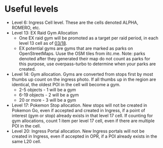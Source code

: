 # Useful levels

- Level 6: Ingress Cell level. These are the cells denoted ALPHA, ROMERO, etc.
- Level 13: EX Raid Gym Allocation
  - One EX raid gym will be promoted as a target per raid period, in each level 13 cell as of [03/18](https://www.reddit.com/r/TheSilphRoad/comments/7zyrkt/recent_ex_wave_now_uses_s2_cells_level_13/?st=jgszul5t&sh=8c178358).
  - EX potential gyms are gyms that are marked as parks on OpenStreetMaps.  Uuse the OSM tiles from iitc.me. Note: parks denoted after they generated their map do not count as parks for this purpose, use overpass-turbo to determine when your parks are created.
- Level 14: Gym allocation.  Gyms are converted from stops first by most thumbs up count on the ingress photo. If all thumbs up in the region are identical, the oldest POI in the cell will become a gym.
  - 2-5 objects - 1 will be a gym
  - 6-19 objects - 2 will be a gym
  - 20 or more - 3 will be a gym
- Level 17: Pokemon Stop allocation. New stops will not be created in Pokemon Go, even if accepted and created in Ingress, if a point of interest (gym or stop) already exists in that level 17 cell. If counting for gym allocations, count 1 item per level 17 cell, even if there are multiple POI in the cell.
- Level 20: Ingress Portal allocation. New Ingress portals will not be created in Ingress, even if accepted in OPR, if a POI already exists in the same L20 cell.
